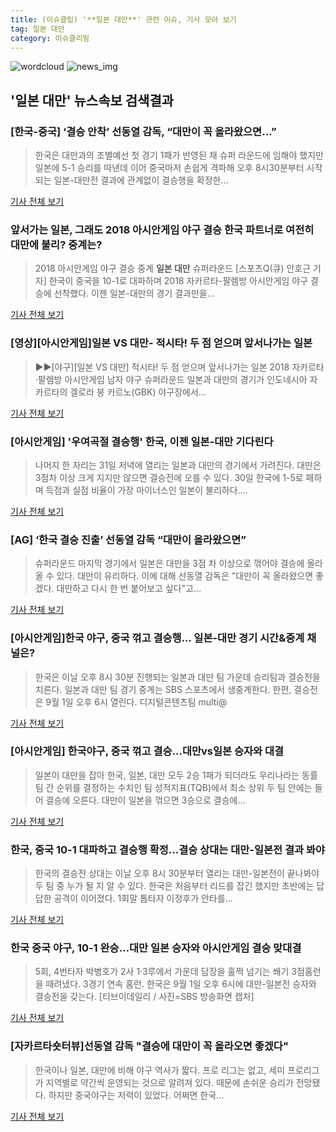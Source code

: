 ```yaml
---
title: (이슈클립) '**일본 대만**' 관련 이슈, 기사 모아 보기
tag: 일본 대만
category: 이슈클리핑
---
```

![wordcloud](https://s3.ap-northeast-2.amazonaws.com/lyrics101-wordcloud/2018-08-31-1535721675.png)
![news_img](https://user-images.githubusercontent.com/42597476/44507050-1206f400-a6e4-11e8-8d98-7ffbfebb353f.png)
## **'**일본 대만**'** 뉴스속보 검색결과
### [한국-중국] ‘결승 안착’ 선동열 감독, “대만이 꼭 올라왔으면…”

>한국은 대만과의 조별예선 첫 경기 1패가 반영된 채 슈퍼 라운드에 임해야 했지만 일본에 5-1 승리를 따낸데 이어 중국마저 손쉽게 격파해 오후 8시30분부터 시작되는 일본-대만전 결과에 관계없이 결승행을 확정한...

<a href="http://sports.hankooki.com/lpage/baseball/201808/sp2018083119473657360.htm" target="_blank">기사 전체 보기</a>

### 앞서가는 일본, 그래도 2018 아시안게임 야구 결승 한국 파트너로 여전히 대만에 불리? 중계는?

>2018 아시안게임 야구 결승 중계 **일본 대만** 슈퍼라운드 [스포츠Q(큐) 안호근 기자] 한국이 중국을 10-1로 대파하며 2018 자카르타-팔렘방 아시안게임 야구 결승에 선착했다.  이젠 일본-대만의 경기 결과만을...

<a href="http://www.sportsq.co.kr/news/articleView.html?idxno=300964" target="_blank">기사 전체 보기</a>

### [영상][아시안게임]일본 VS 대만- 적시타! 두 점 얻으며 앞서나가는 일본

>▶▶[야구][일본 VS 대만] 적시타! 두 점 얻으며 앞서나가는 일본 2018 자카르타·팔렘방 아시안게임 남자 야구 슈퍼라운드 일본과 대만의 경기가 인도네시아 자카르타의 겔로라 붕 카르노(GBK) 야구장에서...

<a href="https://programs.sbs.co.kr/sports/ag2018/article/56053/S10009194196" target="_blank">기사 전체 보기</a>

### [아시안게임] '우여곡절 결승행' 한국, 이젠 일본-대만 기다린다

>나머지 한 자리는 31일 저녁에 열리는 일본과 대만의 경기에서 가려진다. 대만은 3점차 이상 크게 지지만 않으면 결승전에 오를 수 있다. 30일 한국에 1-5로 패하며 득점과 실점 비율이 가장 마이너스인 일본이 불리하다....

<a href="http://www.spotvnews.co.kr/?mod=news&act=articleView&idxno=234217" target="_blank">기사 전체 보기</a>

### [AG] ‘한국 결승 진출’ 선동열 감독 “대만이 올라왔으면”

>슈퍼라운드 마지막 경기에서 일본은 대만을 3점 차 이상으로 꺾어야 결승에 올라올 수 있다. 대만이 유리하다. 이에 대해 선동열 감독은 "대만이 꼭 올라왔으면 좋겠다. 대만하고 다시 한 번 붙어보고 싶다"고...

<a href="http://sports.donga.com/3/all/20180831/91776363/1" target="_blank">기사 전체 보기</a>

### [아시안게임]한국 야구, 중국 꺾고 결승행… 일본-대만 경기 시간&중계 채널은?

>한국은 이날 오후 8시 30분 진행되는 일본과 대만 팀 가운데 승리팀과 결승전을 치른다. 일본과 대만 팀 경기 중계는 SBS 스포츠에서 생중계한다. 한편, 결승전은 9월 1일 오후 6시 열린다. 디지털콘텐츠팀 multi@

<a href="http://news20.busan.com/controller/newsController.jsp?newsId=20180831000208" target="_blank">기사 전체 보기</a>

### [아시안게임] 한국야구, 중국 꺾고 결승…대만vs일본 승자와 대결

>일본이 대만을 잡아 한국, 일본, 대만 모두 2승 1패가 되더라도 우리나라는 동률팀 간 순위를 결정하는 수치인 팀 성적지표(TQB)에서 최소 상위 두 팀 안에는 들어 결승에 오른다. 대만이 일본을 꺾으면 3승으로 결승에...

<a href="http://www.dt.co.kr/contents.html?article_no=2018083102109919040011&ref=naver" target="_blank">기사 전체 보기</a>

### 한국, 중국 10-1 대파하고 결승행 확정…결승 상대는 대만-일본전 결과 봐야

>한국의 결승전 상대는 이날 오후 8시 30분부터 열리는 대만-일본전이 끝나봐야 두 팀 중 누가 될 지 알 수 있다. 한국은 처음부터 리드를 잡긴 했지만 초반에는 답답한 공격이 이어졌다. 1회말 톱타자 이정후가 안타를...

<a href="http://www.mediapen.com/news/view/379886" target="_blank">기사 전체 보기</a>

### 한국 중국 야구, 10-1 완승…대만 일본 승자와 아시안게임 결승 맞대결

>5회, 4번타자 박병호가 2사 1·3루에서 가운데 담장을 훌쩍 넘기는 쐐기 3점홈런을 때려냈다. 3경기 연속 홈런. 한국은 9월 1일 오후 6시에 대만-일본전 승자와 결승전을 갖는다. [티브이데일리 / 사진=SBS 방송화면 캡처]

<a href="http://tvdaily.asiae.co.kr/read.php3?aid=15357089701390795002" target="_blank">기사 전체 보기</a>

### [자카르타숏터뷰]선동열 감독 "결승에 대만이 꼭 올라오면 좋겠다"

>한국이나 일본, 대만에 비해 야구 역사가 짧다. 프로 리그는 없고, 세미 프로리그가 지역별로 약간씩 운영되는 것으로 알려져 있다. 때문에 손쉬운 승리가 전망됐다. 하지만 중국야구는 저력이 있었다. 어쩌면 한국...

<a href="http://sports.chosun.com/news/ntype.htm?id=201808310100297050022894&servicedate=20180831" target="_blank">기사 전체 보기</a>


